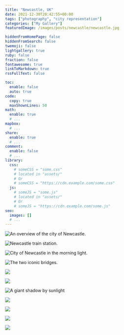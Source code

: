 ```yaml
---
title: "Newcastle, UK"
date: 2021-12-30T20:42:55+00:00
tags: ["photography", "city representation"]
categories: ["My Gallery"]
featuredImage: /images/posts/newcastle/newcastle.jpg

hiddenFromHomePage: false
hiddenFromSearch: false
twemoji: false
lightgallery: true
ruby: false
fraction: false
fontawesome: true
linkToMarkdown: true
rssFullText: false

toc:
  enable: false
  auto: true
code:
  copy: true
  maxShownLines: 50
math:
  enable: true
  # ...
mapbox:
  # ...
share:
  enable: true
  # ...
comment:
  enable: false
  # ...
library:
  css:
    # someCSS = "some.css"
    # located in "assets/"
    # Or
    # someCSS = "https://cdn.example.com/some.css"
  js:
    # someJS = "some.js"
    # located in "assets/"
    # Or
    # someJS = "https://cdn.example.com/some.js"
seo:
  images: []
  # ...
---
```


![](newcastle.jpg "An overview of the city of Newcastle.")

![](_RZH4464postruanzh.jpg "Newcastle train station.")

![](_RZH4464postruanzh.jpg "City of Newcastle in the morning light.")

![](_RZH4534postruanzh.jpg "The two iconic bridges.")

![](_RZH4530postruanzh.jpg " ")

![](_RZH4468postruanzh.jpg " ")

![](_RZH4465postruanzh.jpg "A giant shadow by sunlight")

![](_RZH4458postruanzh.jpg " ")

![](_RZH4456postruanzh.jpg " ")

![](_RZH4544postruanzh.jpg " ")

![](_RZH4553postruanzh.jpg " ")
